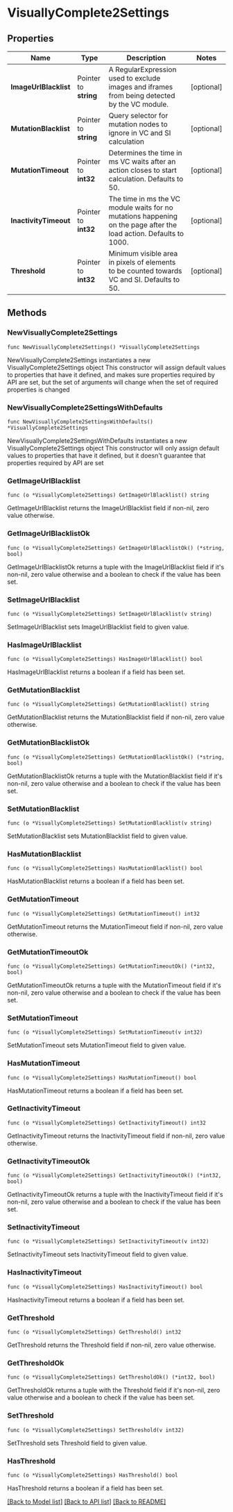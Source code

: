 # VisuallyComplete2Settings

## Properties

Name | Type | Description | Notes
------------ | ------------- | ------------- | -------------
**ImageUrlBlacklist** | Pointer to **string** | A RegularExpression used to exclude images and iframes from being detected by the VC module. | [optional] 
**MutationBlacklist** | Pointer to **string** | Query selector for mutation nodes to ignore in VC and SI calculation | [optional] 
**MutationTimeout** | Pointer to **int32** | Determines the time in ms VC waits after an action closes to start calculation. Defaults to 50. | [optional] 
**InactivityTimeout** | Pointer to **int32** | The time in ms the VC module waits for no mutations happening on the page after the load action. Defaults to 1000. | [optional] 
**Threshold** | Pointer to **int32** | Minimum visible area in pixels of elements to be counted towards VC and SI. Defaults to 50. | [optional] 

## Methods

### NewVisuallyComplete2Settings

`func NewVisuallyComplete2Settings() *VisuallyComplete2Settings`

NewVisuallyComplete2Settings instantiates a new VisuallyComplete2Settings object
This constructor will assign default values to properties that have it defined,
and makes sure properties required by API are set, but the set of arguments
will change when the set of required properties is changed

### NewVisuallyComplete2SettingsWithDefaults

`func NewVisuallyComplete2SettingsWithDefaults() *VisuallyComplete2Settings`

NewVisuallyComplete2SettingsWithDefaults instantiates a new VisuallyComplete2Settings object
This constructor will only assign default values to properties that have it defined,
but it doesn't guarantee that properties required by API are set

### GetImageUrlBlacklist

`func (o *VisuallyComplete2Settings) GetImageUrlBlacklist() string`

GetImageUrlBlacklist returns the ImageUrlBlacklist field if non-nil, zero value otherwise.

### GetImageUrlBlacklistOk

`func (o *VisuallyComplete2Settings) GetImageUrlBlacklistOk() (*string, bool)`

GetImageUrlBlacklistOk returns a tuple with the ImageUrlBlacklist field if it's non-nil, zero value otherwise
and a boolean to check if the value has been set.

### SetImageUrlBlacklist

`func (o *VisuallyComplete2Settings) SetImageUrlBlacklist(v string)`

SetImageUrlBlacklist sets ImageUrlBlacklist field to given value.

### HasImageUrlBlacklist

`func (o *VisuallyComplete2Settings) HasImageUrlBlacklist() bool`

HasImageUrlBlacklist returns a boolean if a field has been set.

### GetMutationBlacklist

`func (o *VisuallyComplete2Settings) GetMutationBlacklist() string`

GetMutationBlacklist returns the MutationBlacklist field if non-nil, zero value otherwise.

### GetMutationBlacklistOk

`func (o *VisuallyComplete2Settings) GetMutationBlacklistOk() (*string, bool)`

GetMutationBlacklistOk returns a tuple with the MutationBlacklist field if it's non-nil, zero value otherwise
and a boolean to check if the value has been set.

### SetMutationBlacklist

`func (o *VisuallyComplete2Settings) SetMutationBlacklist(v string)`

SetMutationBlacklist sets MutationBlacklist field to given value.

### HasMutationBlacklist

`func (o *VisuallyComplete2Settings) HasMutationBlacklist() bool`

HasMutationBlacklist returns a boolean if a field has been set.

### GetMutationTimeout

`func (o *VisuallyComplete2Settings) GetMutationTimeout() int32`

GetMutationTimeout returns the MutationTimeout field if non-nil, zero value otherwise.

### GetMutationTimeoutOk

`func (o *VisuallyComplete2Settings) GetMutationTimeoutOk() (*int32, bool)`

GetMutationTimeoutOk returns a tuple with the MutationTimeout field if it's non-nil, zero value otherwise
and a boolean to check if the value has been set.

### SetMutationTimeout

`func (o *VisuallyComplete2Settings) SetMutationTimeout(v int32)`

SetMutationTimeout sets MutationTimeout field to given value.

### HasMutationTimeout

`func (o *VisuallyComplete2Settings) HasMutationTimeout() bool`

HasMutationTimeout returns a boolean if a field has been set.

### GetInactivityTimeout

`func (o *VisuallyComplete2Settings) GetInactivityTimeout() int32`

GetInactivityTimeout returns the InactivityTimeout field if non-nil, zero value otherwise.

### GetInactivityTimeoutOk

`func (o *VisuallyComplete2Settings) GetInactivityTimeoutOk() (*int32, bool)`

GetInactivityTimeoutOk returns a tuple with the InactivityTimeout field if it's non-nil, zero value otherwise
and a boolean to check if the value has been set.

### SetInactivityTimeout

`func (o *VisuallyComplete2Settings) SetInactivityTimeout(v int32)`

SetInactivityTimeout sets InactivityTimeout field to given value.

### HasInactivityTimeout

`func (o *VisuallyComplete2Settings) HasInactivityTimeout() bool`

HasInactivityTimeout returns a boolean if a field has been set.

### GetThreshold

`func (o *VisuallyComplete2Settings) GetThreshold() int32`

GetThreshold returns the Threshold field if non-nil, zero value otherwise.

### GetThresholdOk

`func (o *VisuallyComplete2Settings) GetThresholdOk() (*int32, bool)`

GetThresholdOk returns a tuple with the Threshold field if it's non-nil, zero value otherwise
and a boolean to check if the value has been set.

### SetThreshold

`func (o *VisuallyComplete2Settings) SetThreshold(v int32)`

SetThreshold sets Threshold field to given value.

### HasThreshold

`func (o *VisuallyComplete2Settings) HasThreshold() bool`

HasThreshold returns a boolean if a field has been set.


[[Back to Model list]](../README.md#documentation-for-models) [[Back to API list]](../README.md#documentation-for-api-endpoints) [[Back to README]](../README.md)


